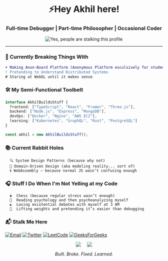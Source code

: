 <h1 align="center">⚡Hey Akhil here! </h1>
<h3 align="center">Full-time Debugger | Part-time Philosopher | Occasional Coder</h3>

<p align="center">
  <img src="https://komarev.com/ghpvc/?username=silky-x0&color=4B0082&style=flat-square" alt="Yes, people are stalking this profile" /> 
</p>

---

### 🔭 Currently Breaking Things With
```diff
+ Making Anon-Board Platform (Anonymous Platform exculsively for students to rant about)
! Pretending to Understand Distributed Systems
# Staring at WebGL until it makes sense
```

### 🛠️ My Semi-Functional Toolbelt
```typescript
interface AkhilBuildsStuff {
  frontend: ["TypeScript", "React", "Framer", "Three.js"],
  backend: ["Node.js", "Express", "MongoDB"],
  devOps: ["Docker", "Nginx", "AWS EC2"],
  learning: ["Kubernetes", "GraphQL", "Rust", "PostgreSQL"]
}

const akhil = new AkhilBuildsStuff();
```

### 📚 Current Rabbit Holes
```
  🔍 System Design Patterns (because why not)
  🧩 Domain-Driven Design (aka modeling reality... sort of)
  🌀 WebAssembly – because normal JS wasn’t confusing enough
```

### 🎧 Stuff I Do When I'm Not Yelling at my Code
```
  ♜  Chess (because regular stress wasn’t enough)
  📖  Reading psychology and then psychoanalyzing myself
  ☯️  Losing existential debates with myself at 3 AM
  💪  Lifting weights and pretending it’s easier than debugging
```

### 📬 Stalk Me Here
<p>
  <a href="mailto:10akhil.t@gmail.com"><img alt="Email" src="https://img.shields.io/badge/Email-10akhil.t%40gmail.com-D14836?style=flat-square&logo=gmail"/></a>
  <a href="https://twitter.com/3mindedscholar"><img alt="Twitter" src="https://img.shields.io/badge/Twitter-%403mindedscholar-1DA1F2?style=flat-square&logo=twitter"/></a>
  <a href="https://leetcode.com/3MindedScholar"><img alt="LeetCode" src="https://img.shields.io/badge/LeetCode-3MindedScholar-FFA116?style=flat-square&logo=leetcode"/></a>
  <a href="https://auth.geeksforgeeks.org/user/user_ful3u1538za"><img alt="GeeksForGeeks" src="https://img.shields.io/badge/GFG-user__ful3u1538za-2F8D46?style=flat-square&logo=geeksforgeeks"/></a>
</p>

<div align="center" style="display: flex; gap: 20px; justify-content: center"> 
  <img src="https://github-readme-stats.vercel.app/api?username=silky-x0&show_icons=true&theme=merko&hide_border=true&include_all_commits=true" /> 
  <img src="https://github-readme-stats.vercel.app/api/top-langs/?username=silky-x0&layout=compact&theme=merko&hide_border=true" /> 
</div>

<p align="center"> <em> Built. Broke. Fixed. Learned. </em> </p>
